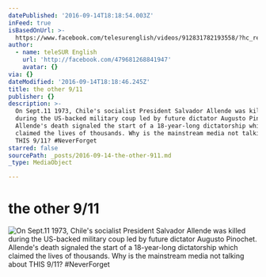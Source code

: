 ```yaml
---
datePublished: '2016-09-14T18:18:54.003Z'
inFeed: true
isBasedOnUrl: >-
  https://www.facebook.com/telesurenglish/videos/912831782193558/?hc_ref=NEWSFEED
author:
  - name: teleSUR English
    url: 'http://facebook.com/479681268841947'
    avatar: {}
via: {}
dateModified: '2016-09-14T18:18:46.245Z'
title: the other 9/11
publisher: {}
description: >-
  On Sept.11 1973, Chile's socialist President Salvador Allende was killed
  during the US-backed military coup led by future dictator Augusto Pinochet.
  Allende's death signaled the start of a 18-year-long dictatorship which
  claimed the lives of thousands. Why is the mainstream media not talking about
  THIS 9/11? #NeverForget
starred: false
sourcePath: _posts/2016-09-14-the-other-911.md
_type: MediaObject

---
```

# the other 9/11
![On Sept.11 1973, Chile's socialist President Salvador Allende was killed during the US-backed military coup led by future dictator Augusto Pinochet. Allende's death signaled the start of a 18-year-long dictatorship which claimed the lives of thousands. Why is the mainstream media not talking about THIS 9/11? #NeverForget](https://scontent.xx.fbcdn.net/v/t15.0-10/p128x128/14146338_912833505526719_660270066_n.jpg?oh=1467e86e398af7e7dcf1764b60c98f3f&oe=583A70E8)
